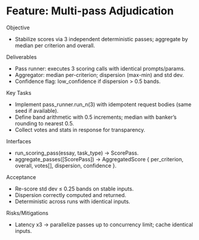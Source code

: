 # Feature: Multi-pass Adjudication

Objective
- Stabilize scores via 3 independent deterministic passes; aggregate by median per criterion and overall.

Deliverables
- Pass runner: executes 3 scoring calls with identical prompts/params.
- Aggregator: median per-criterion; dispersion (max-min) and std dev.
- Confidence flag: low_confidence if dispersion > 0.5 bands.

Key Tasks
- Implement pass_runner.run_n(3) with idempotent request bodies (same seed if available).
- Define band arithmetic with 0.5 increments; median with banker’s rounding to nearest 0.5.
- Collect votes and stats in response for transparency.

Interfaces
- run_scoring_pass(essay, task_type) → ScorePass.
- aggregate_passes([ScorePass]) → AggregatedScore { per_criterion, overall, votes[], dispersion, confidence }.

Acceptance
- Re-score std dev ≤ 0.25 bands on stable inputs.
- Dispersion correctly computed and returned.
- Deterministic across runs with identical inputs.

Risks/Mitigations
- Latency x3 → parallelize passes up to concurrency limit; cache identical inputs.
